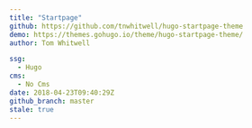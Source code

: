 ```yaml
---
title: "Startpage"
github: https://github.com/tnwhitwell/hugo-startpage-theme
demo: https://themes.gohugo.io/theme/hugo-startpage-theme/
author: Tom Whitwell

ssg:
  - Hugo
cms:
  - No Cms
date: 2018-04-23T09:40:29Z
github_branch: master
stale: true
---
```


